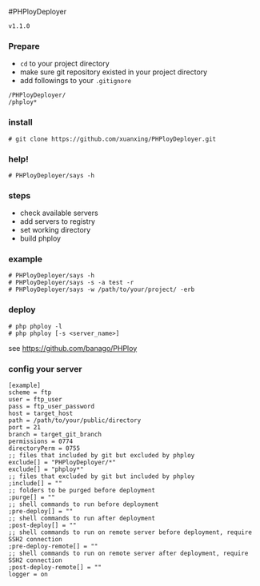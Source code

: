 #PHPloyDeployer

`v1.1.0`

### Prepare
* `cd` to your project directory
* make sure git repository existed in your project directory
* add followings to your `.gitignore`
```
/PHPloyDeployer/
/phploy*
```

### install
```
# git clone https://github.com/xuanxing/PHPloyDeployer.git
```

### help!
```
# PHPloyDeployer/says -h
```

### steps
* check available servers
* add servers to registry
* set working directory
* build phploy

### example
```
# PHPloyDeployer/says -h
# PHPloyDeployer/says -s -a test -r
# PHPloyDeployer/says -w /path/to/your/project/ -erb
```

### deploy
```
# php phploy -l
# php phploy [-s <server_name>]
```
see https://github.com/banago/PHPloy

### config your server 
```
[example]
scheme = ftp
user = ftp_user
pass = ftp_user_password
host = target_host
path = /path/to/your/public/directory
port = 21
branch = target_git_branch
permissions = 0774
directoryPerm = 0755
;; files that included by git but excluded by phploy
exclude[] = "PHPloyDeployer/*"
exclude[] = "phploy*"
;; files that excluded by git but included by phploy
;include[] = ""
;; folders to be purged before deployment
;purge[] = ""
;; shell commands to run before deployment
;pre-deploy[] = ""
;; shell commands to run after deployment
;post-deploy[] = ""
;; shell commands to run on remote server before deployment, require SSH2 connection
;pre-deploy-remote[] = ""
;; shell commands to run on remote server after deployment, require SSH2 connection
;post-deploy-remote[] = ""
logger = on
```